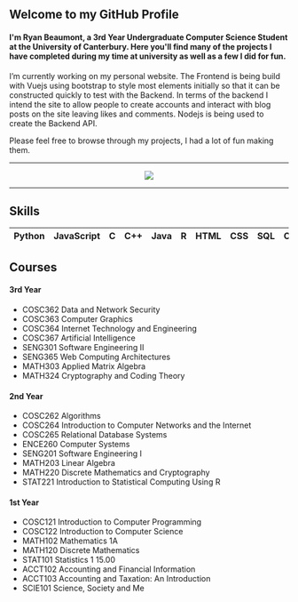 ## Welcome to my GitHub Profile
#### I'm Ryan Beaumont, a 3rd Year Undergraduate Computer Science Student at the University of Canterbury. Here you'll find many of the projects I have completed during my time at university as well as a few I did for fun.

I’m currently working on my personal website. The Frontend is being build with Vuejs using bootstrap to style most elements initially so that it can be constructed quickly to test with the Backend. In terms of the backend I intend the site to allow people to create accounts and interact with blog posts on the site leaving likes and comments. Nodejs is being used to create the Backend API.

Please feel free to browse through my projects, I had a lot of fun making them.
___

<p align="center">
  <a href="https://github.com/anuraghazra/github-readme-stats">
    <image  src="https://github-readme-stats.vercel.app/api?username=rybeau&show_icons=true&theme=tokyonight&hide=stars,contribs"/>
  </a>
</p>

___
## Skills
|Python|JavaScript|C|C++|Java|R|HTML|CSS|SQL|OpenGL|Vuejs|Angular|Nodejs|
|:---:|:--:|:---:|:---:|:---:|:---:|:---:|:---:|:---:|:---:|:---:|:---:|:---:|

## Courses
#### 3rd Year
* COSC362 Data and Network Security
* COSC363 Computer Graphics
* COSC364 Internet Technology and Engineering
* COSC367 Artificial Intelligence
* SENG301 Software Engineering II
* SENG365 Web Computing Architectures
* MATH303 Applied Matrix Algebra
* MATH324 Cryptography and Coding Theory

#### 2nd Year
* COSC262 Algorithms
* COSC264 Introduction to Computer Networks and the Internet
* COSC265 Relational Database Systems
* ENCE260 Computer Systems
* SENG201 Software Engineering I
* MATH203 Linear Algebra
* MATH220 Discrete Mathematics and Cryptography
* STAT221 Introduction to Statistical Computing Using R

#### 1st Year
* COSC121 Introduction to Computer Programming
* COSC122 Introduction to Computer Science
* MATH102 Mathematics 1A
* MATH120 Discrete Mathematics
* STAT101 Statistics 1 	15.00
* ACCT102 Accounting and Financial Information
* ACCT103 Accounting and Taxation: An Introduction
* SCIE101 Science, Society and Me
